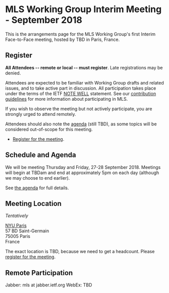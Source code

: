# MLS Working Group Interim Meeting - September 2018

This is the arrangements page for the MLS Working Group's first Interim Face-to-Face meeting,
hosted by TBD in Paris, France.

## Register

**All Attendees -- remote or local -- must register**. Late registrations may be denied.

Attendees are expected to be familiar with Working Group drafts and related issues, and to take active part in discussion. All participation takes place under the terms of the IETF [NOTE WELL](https://www.ietf.org/about/note-well.html) statement. See our [contribution guidelines](https://github.com/mlswg/mls-architecture/blob/master/CONTRIBUTING.md) for more information about participating in MLS.

If you wish to observe the meeting but not actively participate, you are strongly urged to attend remotely.

Attendees should also note the [agenda](agenda.md) (still TBD), as some topics will be considered out-of-scope for this meeting.

* [Register for the meeting](https://docs.google.com/forms/d/e/1FAIpQLSfaENyumUAIw0c0Z5WhHITRG9AkWZwfZJUe9Qfj4mDpR_WY4w/viewform).

## Schedule and Agenda

We will be meeting Thursday and Friday, 27-28 September 2018. Meetings will begin at TBDam and end at
approximately 5pm on each day (although we may choose to end earlier).

See [the agenda](agenda.md) for full details.


## Meeting Location

_Tentatively_

[NYU Paris](https://www.nyu.edu/paris.html) \
57 BD Saint-Germain \
75005 Paris \
France

The exact location is TBD, because we need to get a headcount.  Please [register for the meeting](https://docs.google.com/forms/d/e/1FAIpQLSfaENyumUAIw0c0Z5WhHITRG9AkWZwfZJUe9Qfj4mDpR_WY4w/viewform).

<!--
## Network

## Accommodation

TBD

## Transportation
-->

## Remote Participation

Jabber: mls at jabber.ietf.org
WebEx: TBD
